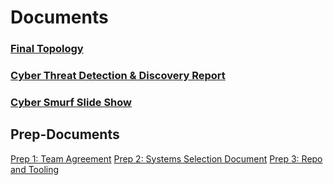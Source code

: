 # Documents


### [Final Topology](https://github.com/cyber-smurfs/Documents/blob/main/401%20final%20-%20Cyber%20Smurfs%20topology.jpg)

### [Cyber Threat Detection & Discovery Report](https://github.com/cyber-smurfs/Documents/blob/main/Cyber%20Threat%20Detection%20%26%20Discovery%20Report.pdf)

### [Cyber Smurf Slide Show ](https://github.com/cyber-smurfs/Documents/blob/main/401%20Final%20slide%20deck%20-%20Cyber%20Smurfs.pdf)


## Prep-Documents
[Prep 1: Team Agreement](https://docs.google.com/document/d/1azIWmrE6GcbpIbC2W8HNxR2n4g7NLGWyccvKvotVIyk/edit#heading=h.semfnwnu5j9g)
[Prep 2: Systems Selection Document](https://docs.google.com/document/d/1ESeNAckxpSJ8viYunSC4rai3G39HOOzoRTJUWAzP7oM/edit)
[Prep 3: Repo and Tooling](https://docs.google.com/document/d/1QVXReL5IpLleDc4WrR-IXv0nThPgXuxDJr0GuaaRAME/edit#heading=h.rlny3rpk6vqp)

